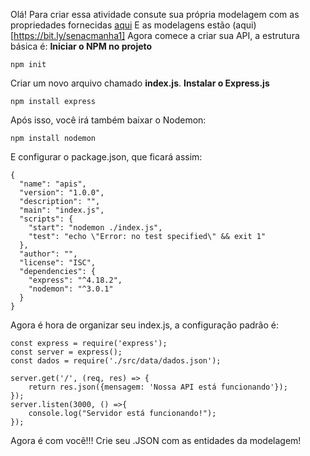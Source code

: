 Olá!
Para criar essa atividade consute sua própria modelagem com as propriedades fornecidas [aqui](https://github.com/iurisaints/talentosTI/blob/main/Banco%20de%20Dados/atividade1MER.md)
E as modelagens estão (aqui)[https://bit.ly/senacmanha1]
Agora comece a criar sua API, a estrutura básica é:
**Iniciar o NPM no projeto**
```
npm init
```
Criar um novo arquivo chamado **index.js**.
**Instalar o Express.js**
```
npm install express
```
Após isso, você irá também baixar o Nodemon:
```
npm install nodemon
```
E configurar o package.json, que ficará assim:
```
{
  "name": "apis",
  "version": "1.0.0",
  "description": "",
  "main": "index.js",
  "scripts": {
    "start": "nodemon ./index.js",
    "test": "echo \"Error: no test specified\" && exit 1"
  },
  "author": "",
  "license": "ISC",
  "dependencies": {
    "express": "^4.18.2",
    "nodemon": "^3.0.1"
  }
}
```
Agora é hora de organizar seu index.js, a configuração padrão é:
```
const express = require('express');
const server = express();
const dados = require('./src/data/dados.json');

server.get('/', (req, res) => {
    return res.json({mensagem: 'Nossa API está funcionando'});
});
server.listen(3000, () =>{
    console.log("Servidor está funcionando!");
});
```

Agora é com você!!! Crie seu .JSON com as entidades da modelagem!

